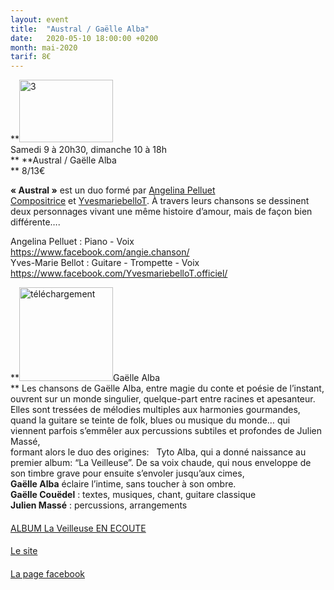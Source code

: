 ```yaml
---
layout: event
title:  "Austral / Gaëlle Alba"
date:   2020-05-10 18:00:00 +0200
month: mai-2020
tarif: 8€
---
```

**<img class=" size-thumbnail wp-image-7810 alignleft" src="http://localhost/wpagendarts/wp-content/uploads/2020/01/3.jpg?w=150" alt="3" width="150" height="100" />  
Samedi 9 à 20h30, dimanche 10 à 18h  
** **Austral / Gaëlle Alba  
** <span style="font-weight:400;">8/13€</span>

**« Austral »** est un duo formé par <a href="https://www.facebook.com/angie.chanson/" target="_blank" rel="noopener noreferrer">Angelina Pelluet Compositrice</a> et <a href="https://www.facebook.com/YvesmariebelloT.officiel/" target="_blank" rel="noopener noreferrer">YvesmariebelloT</a>. À travers leurs chansons se dessinent deux personnages vivant une même histoire d’amour, mais de façon bien différente….

Angelina Pelluet : Piano - Voix  
<a href="https://www.facebook.com/angie.chanson/" target="_blank" rel="noopener noreferrer">https://www.facebook.com/angie.chanson/</a>  
<span class="il">Yves</span>-<span class="il">Marie</span> <span class="il">Bellot</span> : Guitare - Trompette - Voix  
<a href="https://www.facebook.com/YvesmariebelloT.officiel/" target="_blank" rel="noopener noreferrer">https://www.facebook.com/YvesmariebelloT.officiel/</a>

**<img class=" size-thumbnail wp-image-7960 alignleft" src="http://localhost/wpagendarts/wp-content/uploads/2020/02/tc3a9lc3a9chargement.jpg?w=150" alt="téléchargement" width="150" height="150" srcset="http://localhost/wpagendarts/wp-content/uploads/2020/02/tc3a9lc3a9chargement.jpg 225w, http://localhost/wpagendarts/wp-content/uploads/2020/02/tc3a9lc3a9chargement-150x150.jpg 150w" sizes="(max-width: 150px) 100vw, 150px" />Gaëlle Alba  
** <span style="font-weight:400;">Les chansons de Gaëlle Alba, entre magie du conte et poésie de l’instant, </span><span style="font-weight:400;">ouvrent sur un monde singulier, quelque-part entre racines et apesanteur. </span><span style="font-weight:400;">Elles sont tressées de mélodies multiples aux harmonies gourmandes, </span><span style="font-weight:400;">quand la guitare se teinte de folk, blues ou musique du monde… </span><span style="font-weight:400;">qui viennent parfois s’emmêler aux percussions subtiles et profondes de Julien Massé,<br /> </span><span style="font-weight:400;">formant alors le duo des origines:   Tyto Alba, </span><span style="font-weight:400;">qui a donné naissance au premier album: “La Veilleuse”. </span><span style="font-weight:400;">De sa voix chaude, qui nous enveloppe de son timbre grave pour ensuite s’envoler jusqu’aux cimes,<br /> </span><span style="font-weight:400;"><strong>Gaëlle Alba</strong> éclaire l’intime, sans toucher à son ombre.<br /> </span><span style="font-weight:400;"><strong>Gaëlle Couëdel</strong> : </span><span style="font-weight:400;">textes, musiques, chant, guitare classique<br /> </span><span style="font-weight:400;"><strong>Julien Massé</strong> : </span><span style="font-weight:400;">percussions, arrangements</span>



#### 

#### <span style="font-weight:400;"><a href="https://tytoalbaduo.bandcamp.com/album/la-veilleuse">ALBUM La Veilleuse EN ECOUTE</a></span>

#### <span style="font-weight:400;"><a href="http://tytoalba.fr/">Le site</a></span>

#### <span style="font-weight:400;"><a href="https://www.facebook.com/tytoalba.duo/">La page facebook</a></span>